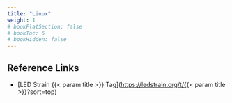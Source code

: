 ```yaml
---
title: "Linux"
weight: 1
# bookFlatSection: false
# bookToc: 6
# bookHidden: false
---
```


## Reference Links
* [LED Strain {{< param title >}} Tag](https://ledstrain.org/t/{{< param title >}}?sort=top)
